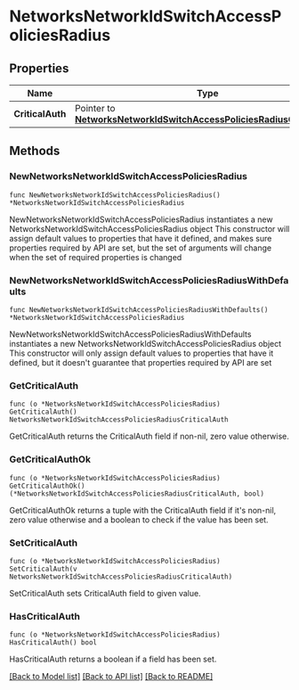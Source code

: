 # NetworksNetworkIdSwitchAccessPoliciesRadius

## Properties

Name | Type | Description | Notes
------------ | ------------- | ------------- | -------------
**CriticalAuth** | Pointer to [**NetworksNetworkIdSwitchAccessPoliciesRadiusCriticalAuth**](NetworksNetworkIdSwitchAccessPoliciesRadiusCriticalAuth.md) |  | [optional] 

## Methods

### NewNetworksNetworkIdSwitchAccessPoliciesRadius

`func NewNetworksNetworkIdSwitchAccessPoliciesRadius() *NetworksNetworkIdSwitchAccessPoliciesRadius`

NewNetworksNetworkIdSwitchAccessPoliciesRadius instantiates a new NetworksNetworkIdSwitchAccessPoliciesRadius object
This constructor will assign default values to properties that have it defined,
and makes sure properties required by API are set, but the set of arguments
will change when the set of required properties is changed

### NewNetworksNetworkIdSwitchAccessPoliciesRadiusWithDefaults

`func NewNetworksNetworkIdSwitchAccessPoliciesRadiusWithDefaults() *NetworksNetworkIdSwitchAccessPoliciesRadius`

NewNetworksNetworkIdSwitchAccessPoliciesRadiusWithDefaults instantiates a new NetworksNetworkIdSwitchAccessPoliciesRadius object
This constructor will only assign default values to properties that have it defined,
but it doesn't guarantee that properties required by API are set

### GetCriticalAuth

`func (o *NetworksNetworkIdSwitchAccessPoliciesRadius) GetCriticalAuth() NetworksNetworkIdSwitchAccessPoliciesRadiusCriticalAuth`

GetCriticalAuth returns the CriticalAuth field if non-nil, zero value otherwise.

### GetCriticalAuthOk

`func (o *NetworksNetworkIdSwitchAccessPoliciesRadius) GetCriticalAuthOk() (*NetworksNetworkIdSwitchAccessPoliciesRadiusCriticalAuth, bool)`

GetCriticalAuthOk returns a tuple with the CriticalAuth field if it's non-nil, zero value otherwise
and a boolean to check if the value has been set.

### SetCriticalAuth

`func (o *NetworksNetworkIdSwitchAccessPoliciesRadius) SetCriticalAuth(v NetworksNetworkIdSwitchAccessPoliciesRadiusCriticalAuth)`

SetCriticalAuth sets CriticalAuth field to given value.

### HasCriticalAuth

`func (o *NetworksNetworkIdSwitchAccessPoliciesRadius) HasCriticalAuth() bool`

HasCriticalAuth returns a boolean if a field has been set.


[[Back to Model list]](../README.md#documentation-for-models) [[Back to API list]](../README.md#documentation-for-api-endpoints) [[Back to README]](../README.md)


